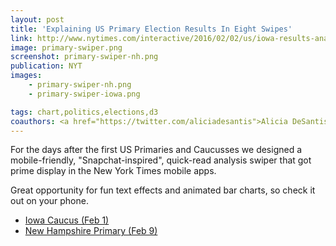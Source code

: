 ```yaml
---
layout: post
title: 'Explaining US Primary Election Results In Eight Swipes'
link: http://www.nytimes.com/interactive/2016/02/02/us/iowa-results-analysis.html?smid=pl-share
image: primary-swiper.png
screenshot: primary-swiper-nh.png
publication: NYT
images:
    - primary-swiper-nh.png
    - primary-swiper-iowa.png

tags: chart,politics,elections,d3
coauthors: <a href="https://twitter.com/aliciadesantis">Alicia DeSantis</a>, <a href="https://aparlapiano.wordpress.com/">Alica Parlapiano</a>, <a href="https://twitter.com/kkrebeccalai">K.K. Lai</a> & <a href="http://www.larrybuch.com/">Larry Buchanan</a>
---
```


For the days after the first US Primaries and Caucusses we designed a mobile-friendly, "Snapchat-inspired", quick-read analysis swiper that got prime display in the New York Times mobile apps.

Great opportunity for fun text effects and animated bar charts, so check it out on your phone.

-   [Iowa Caucus (Feb 1)](http://www.nytimes.com/interactive/2016/02/02/us/iowa-results-analysis.html)
-   [New Hampshire Primary (Feb 9)](http://www.nytimes.com/interactive/2016/02/10/us/politics/new-hampshire-primary-results-analysis.html)
